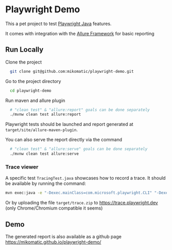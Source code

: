 
# Playwright Demo

This a pet project to test [Playwright Java](https://github.com/microsoft/playwright-java) features.

It comes with integration with the [Allure Framework](https://github.com/allure-framework/allure-maven) for basic reporting
## Run Locally

Clone the project

```bash
  git clone git@github.com:mikomatic/playwright-demo.git
```

Go to the project directory

```bash
  cd playwright-demo
```

Run maven and allure plugin

```bash
  # "clean test" & "allure:report" goals can be done separately
  ./mvnw clean test allure:report
```

Playwright tests should be launched and report generated at `target/site/allure-maven-plugin`.

You can also serve the report directly via the command
```bash
  # "clean test" & "allure:serve" goals can be done separately
  ./mvnw clean test allure:serve
```

### Trace viewer

A specific test `TracingTest.java` showcases how to record a trace.
It should be available by running the command: 

```bash
mvn exec:java -e "-Dexec.mainClass=com.microsoft.playwright.CLI" "-Dexec.args=show-trace target/trace.zip"`
```

Or by uploading the file `target/trace.zip` to https://trace.playwright.dev (only Chrome/Chromium compatible it seems)

## Demo

The generated report is also available as a github page https://mikomatic.github.io/playwright-demo/

